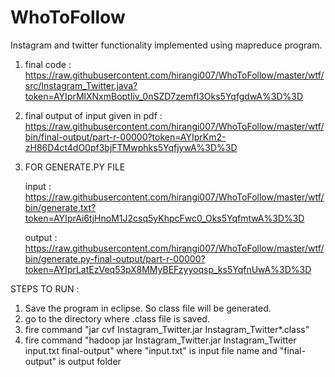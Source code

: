 # WhoToFollow

Instagram and twitter functionality implemented using mapreduce program.

1. final code : https://raw.githubusercontent.com/hirangi007/WhoToFollow/master/wtf/src/Instagram_Twitter.java?token=AYIprMlXNxmBoptIiv_0nSZD7zemfI3Oks5YqfgdwA%3D%3D

2. final output of input given in pdf : https://raw.githubusercontent.com/hirangi007/WhoToFollow/master/wtf/bin/final-output/part-r-00000?token=AYIprKm2-zH86D4ct4dO0pf3bjFTMwphks5YqfjywA%3D%3D

3. FOR GENERATE.PY FILE

    input : https://raw.githubusercontent.com/hirangi007/WhoToFollow/master/wtf/bin/generate.txt?token=AYIprAi6tjHnoM1J2csq5yKhpcFwc0_Oks5YqfmtwA%3D%3D
    
    output : https://raw.githubusercontent.com/hirangi007/WhoToFollow/master/wtf/bin/generate.py-final-output/part-r-00000?token=AYIprLatEzVeq53pX8MMyBEFzyyoqsp_ks5YqfnUwA%3D%3D
    
    
STEPS TO RUN :

1. Save the program in eclipse. So class file will be generated.
2. go to the directory where .class file is saved.
3. fire command "jar cvf Instagram_Twitter.jar Instagram_Twitter*.class"
4. fire command "hadoop jar Instagram_Twitter.jar Instagram_Twitter input.txt final-output" where "input.txt" is input file name and "final-output" is output folder
    
    
